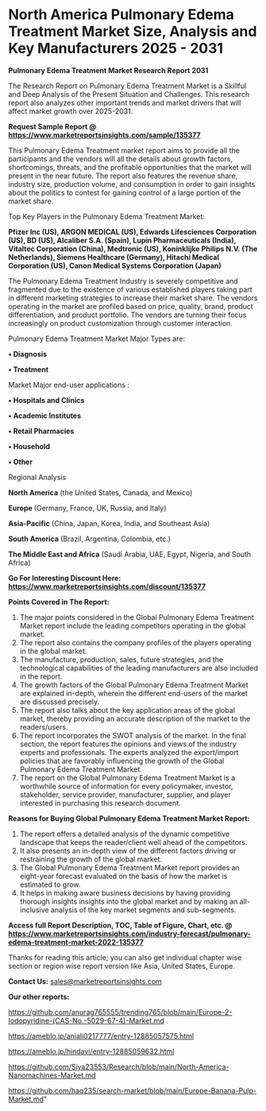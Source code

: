 # North America Pulmonary Edema Treatment Market Size, Analysis and Key Manufacturers 2025 - 2031

<strong>Pulmonary Edema Treatment Market Research Report 2031</strong>

The Research Report on Pulmonary Edema Treatment Market is a Skillful and Deep Analysis of the Present Situation and Challenges. This research report also analyzes other important trends and market drivers that will affect market growth over 2025-2031.

<strong>Request Sample Report @ <a href=https://www.marketreportsinsights.com/sample/135377>https://www.marketreportsinsights.com/sample/135377</a></strong>

This Pulmonary Edema Treatment market report aims to provide all the participants and the vendors will all the details about growth factors, shortcomings, threats, and the profitable opportunities that the market will present in the near future. The report also features the revenue share, industry size, production volume, and consumption in order to gain insights about the politics to contest for gaining control of a large portion of the market share.

Top Key Players in the Pulmonary Edema Treatment Market:

<strong>Pfizer Inc (US), ARGON MEDICAL (US), Edwards Lifesciences Corporation (US), BD (US), Alcaliber S.A. (Spain), Lupin Pharmaceuticals (India), Vitaltec Corporation (China), Medtronic (US), Koninklijke Philips N.V. (The Netherlands), Siemens Healthcare (Germany), Hitachi Medical Corporation (US), Canon Medical Systems Corporation (Japan)</strong>

The Pulmonary Edema Treatment Industry is severely competitive and fragmented due to the existence of various established players taking part in different marketing strategies to increase their market share. The vendors operating in the market are profiled based on price, quality, brand, product differentiation, and product portfolio. The vendors are turning their focus increasingly on product customization through customer interaction.

Pulmonary Edema Treatment Market Major Types are:

<strong>• Diagnosis

• Treatment</strong>

Market Major end-user applications :

<strong>• Hospitals and Clinics

• Academic Institutes

• Retail Pharmacies

• Household

• Other</strong>

Regional Analysis

</u><strong><b>North America</b></strong> (the United States, Canada, and Mexico)

<strong><b>Europe </b></strong>(Germany, France, UK, Russia, and Italy)

<strong><b>Asia-Pacific</b></strong> (China, Japan, Korea, India, and Southeast Asia)

<strong><b>South America</b></strong> (Brazil, Argentina, Colombia, etc.)

<strong><b>The Middle East and Africa</b></strong> (Saudi Arabia, UAE, Egypt, Nigeria, and South Africa)

<strong>Go For Interesting Discount Here: <a href=https://www.marketreportsinsights.com/discount/135377>https://www.marketreportsinsights.com/discount/135377</a></strong>

<strong>Points Covered in The Report:</strong>
<ol>
  <li>The major points considered in the Global Pulmonary Edema Treatment Market report include the leading competitors operating in the global market.</li>
  <li>The report also contains the company profiles of the players operating in the global market.</li>
  <li>The manufacture, production, sales, future strategies, and the technological capabilities of the leading manufacturers are also included in the report.</li>
  <li>The growth factors of the Global Pulmonary Edema Treatment Market are explained in-depth, wherein the different end-users of the market are discussed precisely.</li>
  <li>The report also talks about the key application areas of the global market, thereby providing an accurate description of the market to the readers/users.</li>
  <li>The report incorporates the SWOT analysis of the market. In the final section, the report features the opinions and views of the industry experts and professionals. The experts analyzed the export/import policies that are favorably influencing the growth of the Global Pulmonary Edema Treatment Market.</li>
  <li>The report on the Global Pulmonary Edema Treatment Market is a worthwhile source of information for every policymaker, investor, stakeholder, service provider, manufacturer, supplier, and player interested in purchasing this research document.</li>
</ol>
<strong>Reasons for Buying Global Pulmonary Edema Treatment Market Report:</strong>

<ol>
  <li>The report offers a detailed analysis of the dynamic competitive landscape that keeps the reader/client well ahead of the competitors.</li>
  <li>It also presents an in-depth view of the different factors driving or restraining the growth of the global market.</li>
  <li>The Global Pulmonary Edema Treatment Market report provides an eight-year forecast evaluated on the basis of how the market is estimated to grow.</li>
  <li>It helps in making aware business decisions by having providing thorough insights insights into the global market and by making an all-inclusive analysis of the key market segments and sub-segments.</li>
</ol>
<strong>Access full Report Description, TOC, Table of Figure, Chart, etc. @ <a href=https://www.marketreportsinsights.com/industry-forecast/pulmonary-edema-treatment-market-2022-135377>https://www.marketreportsinsights.com/industry-forecast/pulmonary-edema-treatment-market-2022-135377</a></strong>


Thanks for reading this article; you can also get individual chapter wise section or region wise report version like Asia, United States, Europe.

<strong>Contact Us:</strong>
sales@marketreportsinsights.com

<strong>Our other reports:</strong>

<a href=https://github.com/anurag765555/trending765/blob/main/Europe-2-Iodopyridine-(CAS-No.-5029-67-4)-Market.md>https://github.com/anurag765555/trending765/blob/main/Europe-2-Iodopyridine-(CAS-No.-5029-67-4)-Market.md</a>

<a href=https://ameblo.jp/anjali0217777/entry-12885057575.html>https://ameblo.jp/anjali0217777/entry-12885057575.html</a>

<a href=https://ameblo.jp/hindavi/entry-12885059632.html>https://ameblo.jp/hindavi/entry-12885059632.html</a>

<a href=https://github.com/Siya23553/Research/blob/main/North-America-Nanomachines-Market.md>https://github.com/Siya23553/Research/blob/main/North-America-Nanomachines-Market.md</a>

<a href=https://github.com/haq235/search-market/blob/main/Europe-Banana-Pulp-Market.md>https://github.com/haq235/search-market/blob/main/Europe-Banana-Pulp-Market.md</a>"

